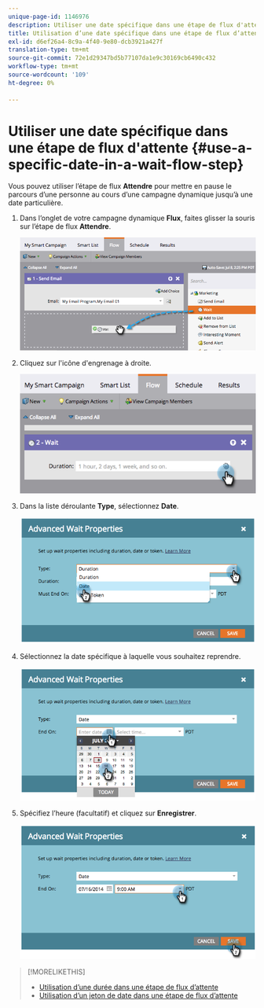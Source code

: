 ```yaml
---
unique-page-id: 1146976
description: Utiliser une date spécifique dans une étape de flux d'attente - Marketo Docs - Documentation du produit
title: Utilisation d’une date spécifique dans une étape de flux d’attente
exl-id: d6ef26a4-8c9a-4f40-9e80-dcb3921a427f
translation-type: tm+mt
source-git-commit: 72e1d29347bd5b77107da1e9c30169cb6490c432
workflow-type: tm+mt
source-wordcount: '109'
ht-degree: 0%

---
```


# Utiliser une date spécifique dans une étape de flux d&#39;attente {#use-a-specific-date-in-a-wait-flow-step}

Vous pouvez utiliser l’étape de flux **Attendre** pour mettre en pause le parcours d’une personne au cours d’une campagne dynamique jusqu’à une date particulière.

1. Dans l’onglet de votre campagne dynamique **Flux**, faites glisser la souris sur l’étape de flux **Attendre**.

   ![](assets/image2014-9-22-11-3a50-3a55.png)

1. Cliquez sur l&#39;icône d&#39;engrenage à droite.

   ![](assets/image2014-9-22-11-3a50-3a59.png)

1. Dans la liste déroulante **Type**, sélectionnez **Date**.

   ![](assets/image2014-9-22-11-3a51-3a27.png)

1. Sélectionnez la date spécifique à laquelle vous souhaitez reprendre.

   ![](assets/image2014-9-22-11-3a51-3a20.png)

1. Spécifiez l’heure (facultatif) et cliquez sur **Enregistrer**.

   ![](assets/image2014-9-22-11-3a51-3a13.png)

>[!MORELIKETHIS]
>
>* [Utilisation d’une durée dans une étape de flux d’attente](/help/marketo/product-docs/core-marketo-concepts/smart-campaigns/flow-actions/wait/use-a-duration-in-a-wait-flow-step.md)
>* [Utilisation d’un jeton de date dans une étape de flux d’attente](/help/marketo/product-docs/core-marketo-concepts/smart-campaigns/flow-actions/wait/use-a-date-token-in-a-wait-flow-step.md)

